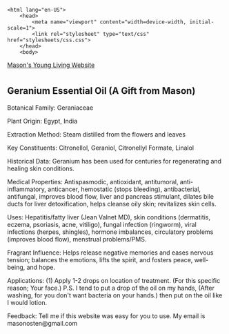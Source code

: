 <!DOCTYPE html>
	<html lang="en-US">
		<head>
			<meta name="viewport" content="width=device-width, initial-scale=1">
			<link rel="stylesheet" type="text/css" href="stylesheets/css.css">
		</head>
		<body>

<div class="navbar">
  <a href="#home">Mason's Young Living Website</a>
</div>
		
<div class="sidenav">
  <a href="home.html"></a>
</div>

<div class="othersidenav">
	<h1></h1>
</div>
<div class="middlenav">
	<h2>Geranium Essential Oil (A Gift from Mason)</h2>
	<p>Botanical Family: Geraniaceae
	</p>
	<p>Plant Origin: Egypt, India
	</p>
	<p>Extraction Method: Steam distilled from the flowers and leaves
	</p>
	<p>Key Constituents: Citronellol, Geraniol, Citronellyl Formate, Linalol
	</p>
	<p>Historical Data: Geranium has been used for centuries for regenerating and healing skin conditions.
	</p>
	<p>Medical Properties: Antispasmodic, antioxidant, antitumoral, anti-inflammatory, anticancer, hemostatic (stops bleeding), antibacterial, antifungal, improves blood flow, liver and pancreas stimulant, dilates bile ducts for liver detoxification, helps cleanse oily skin; revitalizes skin cells.
	</p>
	<p>Uses: Hepatitis/fatty liver (Jean Valnet MD), skin conditions (dermatitis, eczema, psoriasis, acne, vitiligo), fungal infection (ringworm), viral infections (herpes, shingles), hormone imbalances, circulatory problems (improves blood flow), menstrual problems/PMS.
	</p>
	<p>Fragrant Influence: Helps release negative memories and eases nervous tension; balances the emotions, lifts the spirit, and fosters peace, well-being, and hope.
	</p>
	<p>Applications: (1) Apply 1-2 drops on location of treatment. (For this specific reason; Your face.) P.S. I tend to put a drop of the oil on my hands, (After washing, for you don't want bacteria on your hands.) then put on the oil like I would lotion.
	</p>
	<p>Feedback: Tell me if this website was easy for you to use. My email is masonosten@gmail.com
	</p>
</div>
		</body>
	</html>
